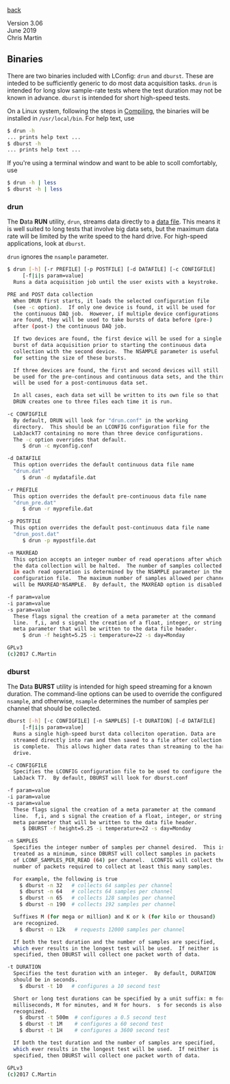 [back](documentation.md)

Version 3.06<br>
June 2019<br>
Chris Martin<br>

## Binaries

There are two binaries included with LConfig: `drun` and `dburst`.  These are inteded to be sufficiently generic to do most data acquisition tasks.  `drun` is intended for long slow sample-rate tests where the test duration may not be known in advance.  `dburst` is intended for short high-speed tests.

On a Linux system, following the steps in [Compiling](compiling.bin), the binaries will be installed in `/usr/local/bin`.  For help text, use

```bash
$ drun -h
... prints help text ...
$ dburst -h
... prints help text ...
```
If you're using a terminal window and want to be able to scoll comfortably, use
```bash
$ drun -h | less
$ dburst -h | less
```

### drun

The **D**ata **RUN** utility, `drun`, streams data directly to a [data file](data.md).  This means it is well suited to long tests that involve big data sets, but the maximum data rate will be limited by the write speed to the hard drive.  For high-speed applications, look at `dburst`.

`drun` ignores the `nsample` parameter.

```bash
$ drun [-h] [-r PREFILE] [-p POSTFILE] [-d DATAFILE] [-c CONFIGFILE] 
     [-f|i|s param=value]
  Runs a data acquisition job until the user exists with a keystroke.

PRE and POST data collection
  When DRUN first starts, it loads the selected configuration file
  (see -c option).  If only one device is found, it will be used for
  the continuous DAQ job.  However, if multiple device configurations
  are found, they will be used to take bursts of data before (pre-)
  after (post-) the continuous DAQ job.

  If two devices are found, the first device will be used for a single
  burst of data acquisition prior to starting the continuous data 
  collection with the second device.  The NSAMPLE parameter is useful
  for setting the size of these bursts.

  If three devices are found, the first and second devices will still
  be used for the pre-continous and continuous data sets, and the third
  will be used for a post-continuous data set.

  In all cases, each data set will be written to its own file so that
  DRUN creates one to three files each time it is run.

-c CONFIGFILE
  By default, DRUN will look for "drun.conf" in the working
  directory.  This should be an LCONFIG configuration file for the
  LabJackT7 containing no more than three device configurations.
  The -c option overrides that default.
     $ drun -c myconfig.conf

-d DATAFILE
  This option overrides the default continuous data file name
  "drun.dat"
     $ drun -d mydatafile.dat

-r PREFILE
  This option overrides the default pre-continuous data file name
  "drun_pre.dat"
     $ drun -r myprefile.dat

-p POSTFILE
  This option overrides the default post-continuous data file name
  "drun_post.dat"
     $ drun -p mypostfile.dat

-n MAXREAD
  This option accepts an integer number of read operations after which
  the data collection will be halted.  The number of samples collected
  in each read operation is determined by the NSAMPLE parameter in the
  configuration file.  The maximum number of samples allowed per channel
  will be MAXREAD*NSAMPLE.  By default, the MAXREAD option is disabled.

-f param=value
-i param=value
-s param=value
  These flags signal the creation of a meta parameter at the command
  line.  f,i, and s signal the creation of a float, integer, or string
  meta parameter that will be written to the data file header.
     $ drun -f height=5.25 -i temperature=22 -s day=Monday

GPLv3
(c)2017 C.Martin

```

### dburst

The **D**ata **BURST** utility is intended for high speed streaming for a known duration.  The command-line options can be used to override the configured `nsample`, and otherwise, `nsample` determines the number of samples per channel that should be collected.

```bash
dburst [-h] [-c CONFIGFILE] [-n SAMPLES] [-t DURATION] [-d DATAFILE]
     [-f|i|s param=value]
  Runs a single high-speed burst data colleciton operation. Data are
  streamed directly into ram and then saved to a file after collection
  is complete.  This allows higher data rates than streaming to the hard
  drive.

-c CONFIGFILE
  Specifies the LCONFIG configuration file to be used to configure the
  LabJack T7.  By default, DBURST will look for dburst.conf

-f param=value
-i param=value
-s param=value
  These flags signal the creation of a meta parameter at the command
  line.  f,i, and s signal the creation of a float, integer, or string
  meta parameter that will be written to the data file header.
     $ DBURST -f height=5.25 -i temperature=22 -s day=Monday

-n SAMPLES
  Specifies the integer number of samples per channel desired.  This is
  treated as a minimum, since DBURST will collect samples in packets
  of LCONF_SAMPLES_PER_READ (64) per channel.  LCONFIG will collect the
  number of packets required to collect at least this many samples.

  For example, the following is true
    $ dburst -n 32   # collects 64 samples per channel
    $ dburst -n 64   # collects 64 samples per channel
    $ dburst -n 65   # collects 128 samples per channel
    $ dburst -n 190  # collects 192 samples per channel

  Suffixes M (for mega or million) and K or k (for kilo or thousand)
  are recognized.
    $ dburst -n 12k   # requests 12000 samples per channel

  If both the test duration and the number of samples are specified,
  which ever results in the longest test will be used.  If neither is
  specified, then DBURST will collect one packet worth of data.

-t DURATION
  Specifies the test duration with an integer.  By default, DURATION
  should be in seconds.
    $ dburst -t 10   # configures a 10 second test

  Short or long test durations can be specified by a unit suffix: m for
  milliseconds, M for minutes, and H for hours.  s for seconds is also
  recognized.
    $ dburst -t 500m  # configures a 0.5 second test
    $ dburst -t 1M    # configures a 60 second test
    $ dburst -t 1H    # configures a 3600 second test

  If both the test duration and the number of samples are specified,
  which ever results in the longest test will be used.  If neither is
  specified, then DBURST will collect one packet worth of data.

GPLv3
(c)2017 C.Martin
```

